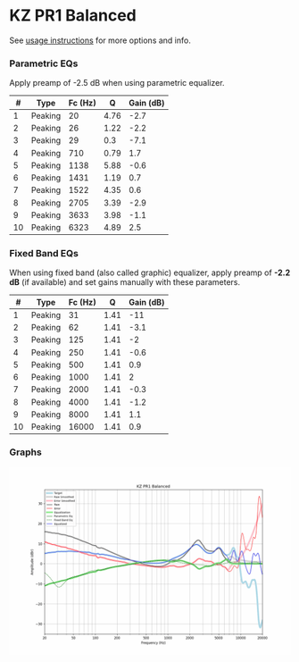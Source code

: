 # KZ PR1 Balanced
See [usage instructions](https://github.com/jaakkopasanen/AutoEq#usage) for more options and info.

### Parametric EQs
Apply preamp of -2.5 dB when using parametric equalizer.

|   # | Type    |   Fc (Hz) |    Q |   Gain (dB) |
|-----|---------|-----------|------|-------------|
|   1 | Peaking |        20 | 4.76 |        -2.7 |
|   2 | Peaking |        26 | 1.22 |        -2.2 |
|   3 | Peaking |        29 | 0.3  |        -7.1 |
|   4 | Peaking |       710 | 0.79 |         1.7 |
|   5 | Peaking |      1138 | 5.88 |        -0.6 |
|   6 | Peaking |      1431 | 1.19 |         0.7 |
|   7 | Peaking |      1522 | 4.35 |         0.6 |
|   8 | Peaking |      2705 | 3.39 |        -2.9 |
|   9 | Peaking |      3633 | 3.98 |        -1.1 |
|  10 | Peaking |      6323 | 4.89 |         2.5 |

### Fixed Band EQs
When using fixed band (also called graphic) equalizer, apply preamp of **-2.2 dB** (if available) and set gains manually with these parameters.

|   # | Type    |   Fc (Hz) |    Q |   Gain (dB) |
|-----|---------|-----------|------|-------------|
|   1 | Peaking |        31 | 1.41 |       -11   |
|   2 | Peaking |        62 | 1.41 |        -3.1 |
|   3 | Peaking |       125 | 1.41 |        -2   |
|   4 | Peaking |       250 | 1.41 |        -0.6 |
|   5 | Peaking |       500 | 1.41 |         0.9 |
|   6 | Peaking |      1000 | 1.41 |         2   |
|   7 | Peaking |      2000 | 1.41 |        -0.3 |
|   8 | Peaking |      4000 | 1.41 |        -1.2 |
|   9 | Peaking |      8000 | 1.41 |         1.1 |
|  10 | Peaking |     16000 | 1.41 |         0.9 |

### Graphs
![](./KZ%20PR1%20Balanced.png)
